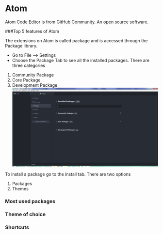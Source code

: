 # Atom

Atom Code Editor is from GitHub Community. An open source software.

###Top 5 features of Atom


The extensions on Atom is called package and is accessed through the Package library. 
- Go to File --> Settings
- Choose the Package Tab to see all the installed packages. There are three categories
 1. Community Package
 2. Core Package
 3. Development Package
 ![](Capture.JPG)

To install a package go to the install tab. There are two options
 1. Packages
 2. Themes
 
### Most used packages

### Theme of choice


### Shortcuts



   



